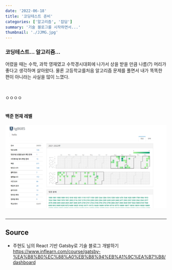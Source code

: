 ```yaml
---
date: '2022-06-18'
title: '코딩테스트 준비'
categories: ['알고리즘', '잡담']
summary: '기술 블로그를 시작하면서...'
thumbnail: './JJMG.jpg'
---
```


### 코딩테스트... 알고리즘...

  어렸을 때는 수학, 과학 영재였고 수학경시대회에 나가서 상을 받을 만큼 나름(?) 머리가 좋다고 생각하며 살아왔다. 물론 고등학교를처음 알고리즘 문제를 풀면서 내가 똑똑한 편이 아니라는 사실을 많이 느꼈다.

<br/>


ㅇㅇㅇㅇ
<br/>
<br/>

####  백준 현재 레벨 

<img src="./backjoon.png" alt="싸피6기 웰컴 키트"/>

<br/>



<br/>



---

## Source

- 주현도 님의 React 기반 Gatsby로 기술 블로그 개발하기
  [<https://www.inflearn.com/course/gatsby-%EA%B8%B0%EC%88%A0%EB%B8%94%EB%A1%9C%EA%B7%B8/dashboard>](https://www.inflearn.com/course/gatsby-%EA%B8%B0%EC%88%A0%EB%B8%94%EB%A1%9C%EA%B7%B8/dashboard)